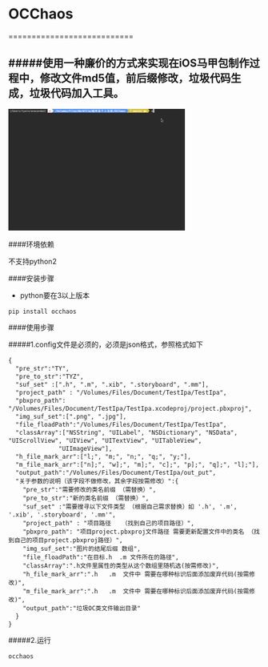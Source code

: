 # OCChaos
===========================


#####使用一种廉价的方式来实现在iOS马甲包制作过程中，修改文件md5值，前后缀修改，垃圾代码生成，垃圾代码加入工具。
----
<img src="./run.gif" width = "70%" />

####环境依赖

不支持python2

####安装步骤

* python要在3以上版本

```
pip install occhaos
```

####使用步骤

#####1.config文件是必须的，必须是json格式，参照格式如下

```
{
  "pre_str":"TY",
  "pre_to_str":"TYZ",
  "suf_set" :[".h", ".m", ".xib", ".storyboard", ".mm"],
  "project_path" : "/Volumes/Files/Document/TestIpa/TestIpa",
  "pbxpro_path": "/Volumes/Files/Document/TestIpa/TestIpa.xcodeproj/project.pbxproj",
  "img_suf_set":[".png", ".jpg"],
  "file_floadPath":"/Volumes/Files/Document/TestIpa/TestIpa",
  "classArray":["NSString", "UILabel", "NSDictionary", "NSData", "UIScrollView", "UIView", "UITextView", "UITableView",
              "UIImageView"],
  "h_file_mark_arr":["l;", "m;", "n;", "q;", "y;"],
  "m_file_mark_arr":["n];", "w];", "m];", "c];", "p];", "q];", "l];"],
  "output_path":"/Volumes/Files/Document/TestIpa/out_put",
  "关于参数的说明（该字段不做修改，其余字段按需修改）":{
    "pre_str":"需要修改的类名前缀 （需替换）",
    "pre_to_str":"新的类名前缀 （需替换）",
    "suf_set" :"需要搜寻以下文件类型 （根据自己需求替换）如 '.h', '.m', '.xib', '.storyboard', '.mm'",
    "project_path" : "项目路径   （找到自己的项目路径）",
    "pbxpro_path": "项目project.pbxproj文件路径 需要更新配置文件中的类名 （找到自己的项目project.pbxproj路径）",
    "img_suf_set":"图片的结尾后缀 数组",
    "file_floadPath":"在目标.h  .m 文件所在的路径",
    "classArray":".h文件里属性的类型从这个数组里随机选(按需修改)",
    "h_file_mark_arr":".h   .m  文件中 需要在哪种标识后面添加废弃代码(按需修改)",
    "m_file_mark_arr":".h   .m  文件中 需要在哪种标识后面添加废弃代码(按需修改)",
    "output_path":"垃圾OC类文件输出目录"
  }
}
```
#####2.运行

```
occhaos
```
